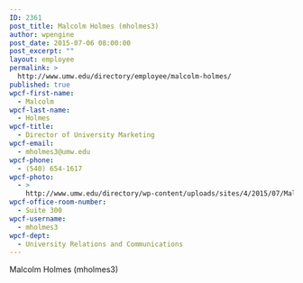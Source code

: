 ```yaml
---
ID: 2361
post_title: Malcolm Holmes (mholmes3)
author: wpengine
post_date: 2015-07-06 08:00:00
post_excerpt: ""
layout: employee
permalink: >
  http://www.umw.edu/directory/employee/malcolm-holmes/
published: true
wpcf-first-name:
  - Malcolm
wpcf-last-name:
  - Holmes
wpcf-title:
  - Director of University Marketing
wpcf-email:
  - mholmes3@umw.edu
wpcf-phone:
  - (540) 654-1617
wpcf-photo:
  - >
    http://www.umw.edu/directory/wp-content/uploads/sites/4/2015/07/Malcolm.jpg
wpcf-office-room-number:
  - Suite 300
wpcf-username:
  - mholmes3
wpcf-dept:
  - University Relations and Communications
---
```

Malcolm Holmes (mholmes3)